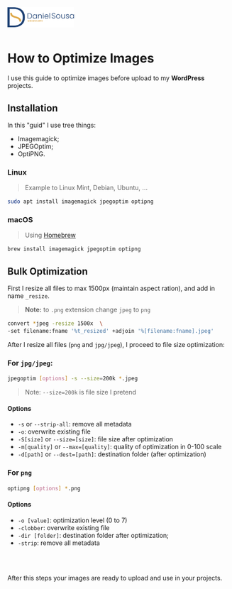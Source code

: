 <div style="margin-bottom: 50px">
<a href="https://github.com/TutoDS">
<img src="./../../images/logo.png" alt="Daniel Sousa" width="150px">
</a>
</div>

# How to Optimize Images

I use this guide to optimize images before upload to my **WordPress** projects.


## Installation

In this "guid" I use tree things:
- Imagemagick;
- JPEGOptim;
- OptiPNG.

### Linux
> Example to Linux Mint, Debian, Ubuntu, ...


```bash
sudo apt install imagemagick jpegoptim optipng
```

### macOS

>Using [Homebrew](https://brew.sh)

```bash
brew install imagemagick jpegoptim optipng
```

## Bulk Optimization

First I resize all files to max 1500px (maintain aspect ration), and add in name `_resize`.

> **Note:** to `.png` extension change `jpeg` to `png`


```bash
convert *jpeg -resize 1500x  \
-set filename:fname '%t_resized' +adjoin '%[filename:fname].jpeg'
```

After I resize all files (`png` and `jpg/jpeg`), I proceed to file size optimization:

### For `jpg/jpeg`:
```bash
jpegoptim [options] -s --size=200k *.jpeg
```
> Note: `--size=200k` is file size I pretend

#### Options

- `-s` or `--strip-all`: remove all metadata
- `-o`: overwrite existing file
- `-S[size]` or `--size=[size]`: file size after optimization
- `-m[quality]` or `--max=[quality]`: quality of optimization in 0-100 scale
- `-d[path]` or `--dest=[path]`: destination folder (after optimization)

### For `png`

```bash
optipng [options] *.png
```

#### Options

- `-o [value]`: optimization level (0 to 7)
- `-clobber`: overwrite existing file
- `-dir [folder]`: destination folder after optimization;
- `-strip`: remove all metadata

<br><br>

After this steps your images are ready to upload and use in your projects.